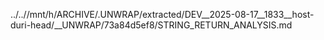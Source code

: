 ../..//mnt/h/ARCHIVE/.UNWRAP/extracted/DEV__2025-08-17__1833__host-duri-head/__UNWRAP/73a84d5ef8/STRING_RETURN_ANALYSIS.md